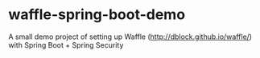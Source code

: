 # waffle-spring-boot-demo
A small demo project of setting up Waffle (http://dblock.github.io/waffle/) with Spring Boot + Spring Security
